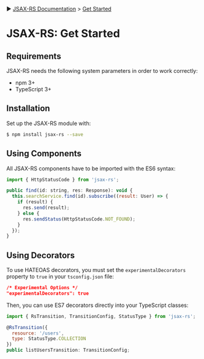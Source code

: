 :arrow_forward: [JSAX-RS Documentation](./jsax-rs-reference.md) > [Get Started](./jsax-rs-get-started.md)

# JSAX-RS: Get Started

## Requirements

JSAX-RS needs the following system parameters in order to work correctly:

- npm 3+
- TypeScript 3+

## Installation

Set up the JSAX-RS module with:

```bash
$ npm install jsax-rs --save
```

## Using Components

All JSAX-RS components have to be imported with the ES6 syntax:

```javascript
import { HttpStatusCode } from 'jsax-rs';

public find(id: string, res: Response): void {
  this.searchService.find(id).subscribe((result: User) => {
    if (result) {
      res.send(result);
    } else {
      res.sendStatus(HttpStatusCode.NOT_FOUND);
    }
  });
}
```

## Using Decorators

To use HATEOAS decorators, you must set the `experimentalDecorators` property to `true` in your `tsconfig.json` file:

```json
/* Experimental Options */
"experimentalDecorators": true
```

Then, you can use ES7 decorators directly into your TypeScript classes:

```javascript
import { RsTransition, TransitionConfig, StatusType } from 'jsax-rs';

@RsTransition({
  resource: '/users',
  type: StatusType.COLLECTION
})
public listUsersTransition: TransitionConfig;
```